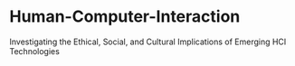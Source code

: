 # Human-Computer-Interaction
Investigating the Ethical, Social, and Cultural Implications of Emerging HCI Technologies
